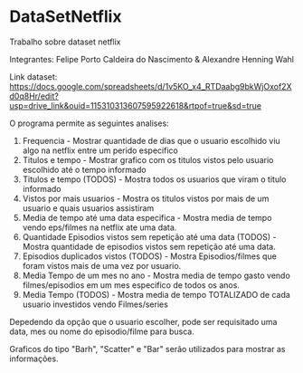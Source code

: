 # DataSetNetflix
Trabalho sobre dataset netflix 


Integrantes: Felipe Porto Caldeira do Nascimento & Alexandre Henning Wahl

Link dataset: https://docs.google.com/spreadsheets/d/1v5KO_x4_RTDaabg9bkWjOxof2Xd0q8Hr/edit?usp=drive_link&ouid=115310313607595922618&rtpof=true&sd=true

O programa permite as seguintes analises:

  1. Frequencia - Mostrar quantidade de dias que o usuario escolhido viu algo na netflix entre um perido especifico
  2. Titulos e tempo - Mostrar grafico com os titulos vistos pelo usuario escolhido até o tempo informado
  3. Titulos e tempo (TODOS) - Mostra todos os usuarios que viram o titulo informado
  4. Vistos por mais usuarios - Mostra os titulos vistos por mais de um usuario e quais usuarios assistiram
  5. Media de tempo até uma data especifica - Mostra media de tempo vendo eps/filmes na netflix ate uma data.
  6. Quantidade Episodios vistos sem repetição até uma data (TODOS) - Mostra quantidade de episodios vistos sem repetição até uma data.
  7. Episodios duplicados vistos (TODOS) - Mostra Episodios/filmes que foram vistos mais de uma vez por usuario.
  8. Media Tempo de um mes no ano - Mostra media de tempo gasto vendo filmes/episodios em um mes especifico de todos os anos.
  9. Media Tempo (TODOS) - Mostra media de tempo TOTALIZADO de cada usuario investidos vendo Filmes/series


Depedendo da opção que o usuario escolher, pode ser requisitado uma data, mes ou nome do episodio/filme para busca.

Graficos do tipo "Barh", "Scatter" e "Bar" serão utilizados para mostrar as informações.

